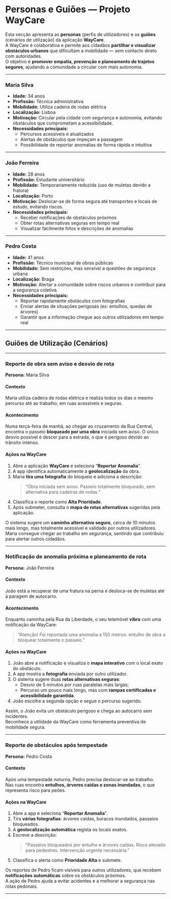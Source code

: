 # Personas e Guiões — Projeto WayCare

Esta secção apresenta as **personas** (perfis de utilizadores) e os **guiões** (cenários de utilização) da aplicação **WayCare**.  
A WayCare é colaborativa e permite aos cidadãos **partilhar e visualizar obstáculos urbanos** que dificultam a mobilidade — sem contacto direto com autoridades.  
O objetivo é **promover empatia, prevenção e planeamento de trajetos seguros**, ajudando a comunidade a circular com mais autonomia.

---

### Maria Silva
- **Idade:** 34 anos  
- **Profissão:** Técnica administrativa  
- **Mobilidade:** Utiliza cadeira de rodas elétrica  
- **Localização:** Lisboa 
- **Motivação:** Circular pela cidade com segurança e autonomia, evitando obstáculos que comprometam a acessibilidade.  
- **Necessidades principais:**  
  - Percursos acessíveis e atualizados  
  - Alertas de obstáculos que impeçam a passagem  
  - Possibilidade de reportar anomalias de forma rápida e intuitiva  

---

### João Ferreira
- **Idade:** 28 anos  
- **Profissão:** Estudante universitário  
- **Mobilidade:** Temporariamente reduzida (uso de muletas devido a fratura)  
- **Localização:** Porto  
- **Motivação:** Deslocar-se de forma segura até transportes e locais de estudo, evitando riscos.  
- **Necessidades principais:**  
  - Receber notificações de obstáculos próximos  
  - Obter rotas alternativas seguras em tempo real  
  - Visualizar facilmente fotos e descrições de anomalias  

---

### Pedro Costa
- **Idade:** 41 anos  
- **Profissão:** Técnico municipal de obras públicas  
- **Mobilidade:** Sem restrições, mas sensível a questões de segurança urbana  
- **Localização:** Braga    
- **Motivação:** Alertar a comunidade sobre riscos urbanos e contribuir para a segurança coletiva.  
- **Necessidades principais:**  
  - Reportar rapidamente obstáculos com fotografias  
  - Enviar alertas de situações perigosas (ex: entulhos, quedas de árvores)  
  - Garantir que a informação chegue aos outros utilizadores em tempo real  

---

## Guiões de Utilização (Cenários)

---

### Reporte de obra sem aviso e desvio de rota
**Persona:** Maria Silva  

#### Contexto
Maria utiliza cadeira de rodas elétrica e realiza todos os dias o mesmo percurso até ao trabalho, em ruas acessíveis e seguras.  

#### Acontecimento
Numa terça-feira de manhã, ao chegar ao cruzamento da Rua Central, encontra o passeio **bloqueado por uma obra** iniciada sem aviso. O único desvio possível é descer para a estrada, o que é perigoso devido ao trânsito intenso.

#### Ações na WayCare
1. Abre a aplicação **WayCare** e seleciona “**Reportar Anomalia**”.  
2. A app identifica automaticamente a **geolocalização** da obra.  
3. Maria **tira uma fotografia** do bloqueio e adiciona a descrição:  
   > “Obra iniciada sem aviso. Passeio totalmente bloqueado, sem alternativa para cadeiras de rodas.”  
4. Classifica o reporte como **Alta Prioridade**.  
5. Após submeter, consulta o **mapa de rotas alternativas** sugeridas pela aplicação.  

O sistema sugere um **caminho alternativo seguro**, cerca de 10 minutos mais longo, mas totalmente acessível e validado por outros utilizadores.  
Maria consegue chegar ao trabalho em segurança, sentindo que contribuiu para alertar outros cidadãos.

---

### Notificação de anomalia próxima e planeamento de rota
**Persona:** João Ferreira  

#### Contexto
João está a recuperar de uma fratura na perna e desloca-se de muletas até à paragem de autocarro.  

#### Acontecimento
Enquanto caminha pela Rua da Liberdade, o seu telemóvel **vibra** com uma notificação da WayCare:
> “Atenção! Foi reportada uma anomalia a 150 metros: entulho de obra a bloquear totalmente o passeio.”

#### Ações na WayCare
1. João abre a notificação e visualiza o **mapa interativo** com o local exato do obstáculo.  
2. A app mostra a **fotografia** enviada por outro utilizador.  
3. O sistema sugere duas **rotas alternativas seguras**:
   - Desvio de 5 minutos por ruas paralelas mais largas;  
   - Percurso um pouco mais longo, mas com **rampas certificadas e acessibilidade garantida**.  
4. João escolhe a segunda opção e segue o percurso sugerido.  

Assim, o João evita um obstáculo perigoso e chega ao autocarro sem incidentes.  
Reconhece a utilidade da WayCare como ferramenta preventiva de mobilidade segura.

---

### Reporte de obstáculos após tempestade
**Persona:** Pedro Costa  

#### Contexto
Após uma tempestade noturna, Pedro precisa deslocar-se ao trabalho.  
Nas ruas encontra **entulhos, árvores caídas e zonas inundadas**, o que representa risco para peões.

#### Ações na WayCare
1. Abre a app e seleciona “**Reportar Anomalia**”.  
2. Tira **várias fotografias**: árvores caídas, buracos inundados, passeios bloqueados.  
3. A **geolocalização automática** regista os locais exatos.  
4. Escreve a descrição:
   > “Passeios bloqueados por entulho e árvores caídas. Risco elevado para pedestres. Intervenção urgente necessária.”  
5. Classifica o alerta como **Prioridade Alta** e submete.  

Os reportes de Pedro ficam visíveis para outros utilizadores, que recebem **notificações automáticas** sobre os obstáculos próximos.  
A ação de Pedro ajuda a evitar acidentes e a melhorar a segurança nas rotas pedonais.

---
